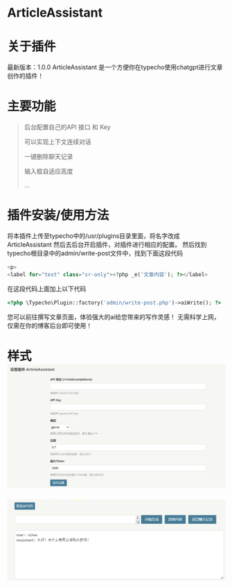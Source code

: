 # ArticleAssistant
# 关于插件
最新版本：1.0.0
ArticleAssistant 是一个方便你在typecho使用chatgpt进行文章创作的插件！

# 主要功能

> 后台配置自己的API 接口 和 Key
>
> 可以实现上下文连续对话
>
> 一键删除聊天记录
>
> 输入框自适应高度
>
> ...

# 插件安装/使用方法
将本插件上传至typecho中的/usr/plugins目录里面，将名字改成 ArticleAssistant 然后去后台开启插件，对插件进行相应的配置。
然后找到typecho根目录中的admin/write-post文件中，找到下面这段代码

```php
<p>
<label for="text" class="sr-only"><?php _e('文章内容'); ?></label>
```
在这段代码上面加上以下代码
```php
<?php \Typecho\Plugin::factory('admin/write-post.php')->aiWrite(); ?>
```
您可以前往撰写文章页面，体验强大的ai给您带来的写作灵感！
无需科学上网，仅需在你的博客后台即可使用！

# 样式![ArticleAssistant-1](https://github.com/iTTroll52/TypechoArticleAssistant/blob/main/images/ArticleAssistant-1.png)

![ArticleAssistant-2](https://github.com/iTTroll52/TypechoArticleAssistant/blob/main/images/ArticleAssistant-2.png)
